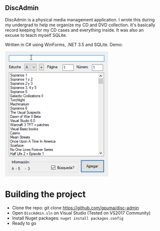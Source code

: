 ## DiscAdmin

DiscAdmin is a physical media management application. I wrote this during my undergrad to help me
organize my CD and DVD collection. It's basically record keeping for my CD cases and everything inside.
It was also an excuse to teach myself SQLite.

Written in C# using WinForms, .NET 3.5 and SQLite. Demo:

![Word cloud example](demo.gif)

# Building the project
- Clone the repo: git clone https://github.com/gpuma/disc-admin
- Open `DiscAdmin.sln` on Visual Studio (Tested on VS2017 Community)
- Install Nuget packages: `nuget install packages.config`
- Ready to go